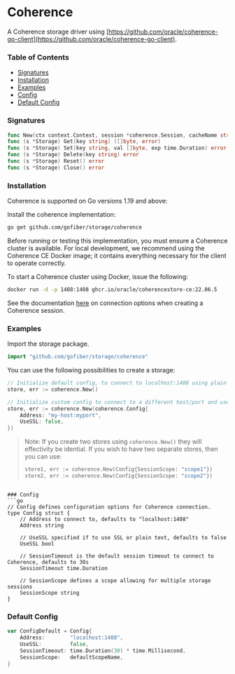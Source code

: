 # Coherence
<!-- Copyright © 2023, Oracle and/or its affiliates. -->
A Coherence storage driver using [https://github.com/oracle/coherence-go-client](https://github.com/oracle/coherence-go-client).

### Table of Contents
- [Signatures](#signatures)
- [Installation](#installation)
- [Examples](#examples)
- [Config](#config)
- [Default Config](#default-config)

### Signatures
```go
func New(ctx context.Context, session *coherence.Session, cacheName string) (*Storage, error)
func (s *Storage) Get(key string) ([]byte, error)
func (s *Storage) Set(key string, val []byte, exp time.Duration) error
func (s *Storage) Delete(key string) error
func (s *Storage) Reset() error
func (s *Storage) Close() error
```

### Installation
Coherence is supported on Go versions 1.19 and above:

Install the coherence implementation:
```bash
go get github.com/gofiber/storage/coherence
```

Before running or testing this implementation, you must ensure a Coherence cluster is available.
For local development, we recommend using the Coherence CE Docker image; it contains everything
necessary for the client to operate correctly.

To start a Coherence cluster using Docker, issue the following:

```bash
docker run -d -p 1408:1408 ghcr.io/oracle/coherencestore-ce:22.06.5
```

See the documentation [here](https://pkg.go.dev/github.com/oracle/coherence-go-client/coherence#hdr-Obtaining_a_Session) on connection options
when creating a Coherence session.

### Examples
Import the storage package.
```go
import "github.com/gofiber/storage/coherence"
```

You can use the following possibilities to create a storage:
```go
// Initialize default config, to connect to localhost:1408 using plain text
store, err := coherence.New()

// Initialize custom config to connect to a different host/port and use plaintext.
store, err := coherence.New(coherence.Config{
    Address: "my-host:myport",
    UseSSL: false,
})
```

> Note: If you create two stores using `coherence.New()` they will effectivity be idential.
> If you wish to have two separate stores, then you can use:
> ```go
> store1, err := coherence.New(Config{SessionScope: "scope1"})
> store2, err := coherence.New(Config{SessionScope: "scope2"})
```

### Config
```go
// Config defines configuration options for Coherence connection.
type Config struct {
    // Address to connect to, defaults to "localhost:1408"
    Address string

    // UseSSL specified if to use SSL or plain text, defaults to false
    UseSSL bool

    // SessionTimeout is the default session timeout to connect to Coherence, defaults to 30s
    SessionTimeout time.Duration

    // SessionScope defines a scope allowing for multiple storage sessions
    SessionScope string
}
```

### Default Config
```go
var ConfigDefault = Config{
    Address:        "localhost:1408",
    UseSSL:         false,
    SessionTimeout: time.Duration(30) * time.Millisecond,
    SessionScope:   defaultScopeName,
}
```
